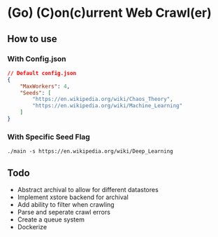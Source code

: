 # (Go) (C)on(c)urrent Web Crawl(er)

## How to use

### With Config.json

```JSON
// Default config.json
{
    "MaxWorkers": 4,
	"Seeds": [
		"https://en.wikipedia.org/wiki/Chaos_Theory",
		"https://en.wikipedia.org/wiki/Machine_Learning"
	]
}
```

### With Specific Seed Flag

```./main -s https://en.wikipedia.org/wiki/Deep_Learning```

## Todo
- Abstract archival to allow for different datastores
- Implement xstore backend for archival
- Add ability to filter when crawling
- Parse and seperate crawl errors
- Create a queue system
- Dockerize